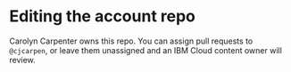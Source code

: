 # Editing the account repo

Carolyn Carpenter owns this repo. You can assign pull requests to `@cjcarpen`, or leave them unassigned and an IBM Cloud content owner will review.
